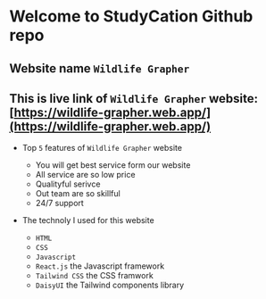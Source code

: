 # Welcome to StudyCation Github repo

## Website name `Wildlife Grapher`

## This is live link of `Wildlife Grapher` website: [https://wildlife-grapher.web.app/](https://wildlife-grapher.web.app/)

* Top `5` features of `Wildlife Grapher` website
   * You will get best service form our website
   * All service are so low price
   * Qualityful serivce
   * Out team are so skillful
   * 24/7 support

* The technoly I used for this website
   * `HTML`
   * `CSS`
   * `Javascript`
   * `React.js` the Javascript framework
   * `Tailwind CSS` the CSS framwork
   * `DaisyUI` the Tailwind components library